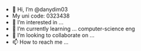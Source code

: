 - 👋 Hi, I’m @danydim03
- My uni code: 0323438
- 👀 I’m interested in ...
- 🌱 I’m currently learning ... computer-science eng 
- 💞️ I’m looking to collaborate on ...
- 📫 How to reach me ... 

<!---
danydim03/danydim03 is a ✨ special ✨ repository because its `README.md` (this file) appears on your GitHub profile.
You can click the Preview link to take a look at your changes.
--->
